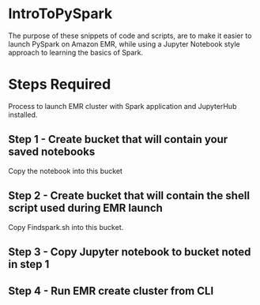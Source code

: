 # IntroToPySpark

The purpose of these snippets of code and scripts, are to make it easier to launch PySpark on Amazon EMR, while using a Jupyter Notebook style approach to learning the basics of Spark.

# Steps Required
Process to launch EMR cluster with Spark application and JupyterHub installed.
## Step 1 - Create bucket that will contain your saved notebooks
Copy the notebook into this bucket
## Step 2 - Create bucket that will contain the shell script used during EMR launch
Copy Findspark.sh into this bucket.

## Step 3 - Copy Jupyter notebook to bucket noted in step 1
## Step 4 - Run EMR create cluster from CLI
